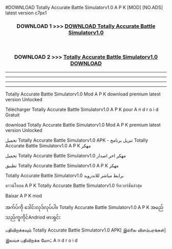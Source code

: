 #DOWNLOAD Totally Accurate Battle Simulatorv1.0 A P K [MOD] [NO.ADS] latest version c7px1



<div align="center">

<h3>DOWNLOAD 1 >>> <a href="https://teeasianyam.web.app?sq=Totally Accurate Battle Simulatorv1.0">DOWNLOAD Totally Accurate Battle Simulatorv1.0 </a></h3><br>

<h3>DOWNLOAD 2 >>> <a href="https://teeasianyam.web.app?sq=Totally Accurate Battle Simulatorv1.0 ">Totally Accurate Battle Simulatorv1.0  DOWNLOAD </a></h3>

</div>


----------------------------------------------------------

----------------------------------------------------------

----------------------------------------------------------

----------------------------------------------------------


Totally Accurate Battle Simulatorv1.0  Mod A P K download premium latest version Unlocked

Télécharger Totally Accurate Battle Simulatorv1.0  A P K pour A n d r o i d Gratuit

download Totally Accurate Battle Simulatorv1.0  Mod A P K premium latest version Unlocked

تحميل Totally Accurate Battle Simulatorv1.0  APK - تنزيل برنامج Totally Accurate Battle Simulatorv1.0  A P K مهكر

تحميل Totally Accurate Battle Simulatorv1.0  مهكر اخر اصدار

تطبيق Totally Accurate Battle Simulatorv1.0  A P K مهكر

Totally Accurate Battle Simulatorv1.0  برابط مباشر للاندرويد

ดาวน์โหลด A P K Totally Accurate Battle Simulatorv1.0  รับเวอร์ชันล่าสุด

Baixar A P K mod

အက်ပ်ကို ဒေါင်းလုဒ်လုပ်ပါ။ Totally Accurate Battle Simulatorv1.0  A P K အမည်သည်ကူကိုင်Andriod ဗားရှင်း

பதிவிறக்கவும் Totally Accurate Battle Simulatorv1.0  APK[ இல்லை விளம்பரங்கள்] 
 
இலவச பதிவிறக்க மோட் A n d r o i d



